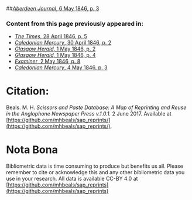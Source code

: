 ##[*Aberdeen Journal*, 6 May 1846, p. 3](https://mhbeals.github.io/sap_html/Aberdeen-Journal/Aberdeen-Journal-6-May-1846-p-3)

### Content from this page previously appeared in:
+ [*The Times*, 28 April 1846, p. 5](https://mhbeals.github.io/sap_html/The-Times/The-Times-28-April-1846-p-5)
+ [*Caledonian Mercury*, 30 April 1846, p. 2](https://mhbeals.github.io/sap_html/Caledonian-Mercury/Caledonian-Mercury-30-April-1846-p-2)
+ [*Glasgow Herald*, 1 May 1846, p. 2](https://mhbeals.github.io/sap_html/Glasgow-Herald/Glasgow-Herald-1-May-1846-p-2)
+ [*Glasgow Herald*, 1 May 1846, p. 4](https://mhbeals.github.io/sap_html/Glasgow-Herald/Glasgow-Herald-1-May-1846-p-4)
+ [*Examiner*, 2 May 1846, p. 8](https://mhbeals.github.io/sap_html/Examiner/Examiner-2-May-1846-p-8)
+ [*Caledonian Mercury*, 4 May 1846, p. 3](https://mhbeals.github.io/sap_html/Caledonian-Mercury/Caledonian-Mercury-4-May-1846-p-3)
                    
# Citation: 

Beals. M. H. *Scissors and Paste Database: A Map of Reprinting and Reuse in the Anglophone Newspaper Press v.1.0.1.* 2 June 2017. Available at [https://github.com/mhbeals/sap_reprints/](https://github.com/mhbeals/sap_reprints/). 
                    
# Nota Bona

Bibliometric data is time consuming to produce but benefits us all. Please remember to cite or acknowledge this and any other bibliometric data you use in your research. All data is available CC-BY 4.0 at [https://github.com/mhbeals/sap_reprints](https://github.com/mhbeals/sap_reprints)